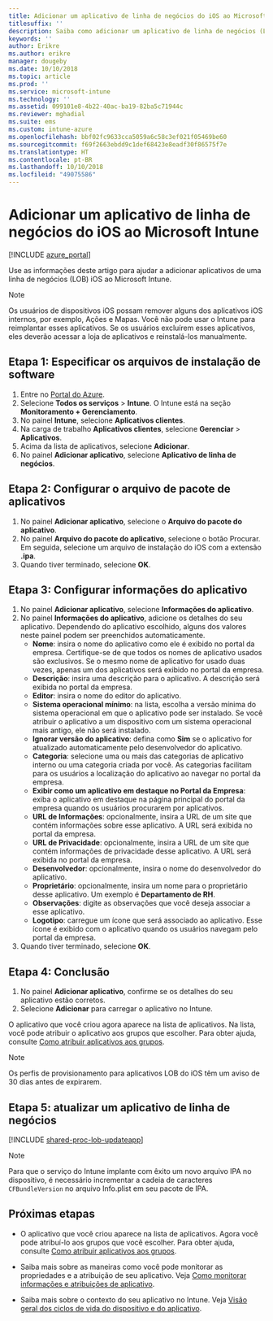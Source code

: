 ```yaml
---
title: Adicionar um aplicativo de linha de negócios do iOS ao Microsoft Intune
titlesuffix: ''
description: Saiba como adicionar um aplicativo de linha de negócios (LOB) do iOS ao Microsoft Intune.
keywords: ''
author: Erikre
ms.author: erikre
manager: dougeby
ms.date: 10/10/2018
ms.topic: article
ms.prod: ''
ms.service: microsoft-intune
ms.technology: ''
ms.assetid: 099101e8-4b22-40ac-ba19-82ba5c71944c
ms.reviewer: mghadial
ms.suite: ems
ms.custom: intune-azure
ms.openlocfilehash: bbf02fc9633cca5059a6c58c3ef021f05469be60
ms.sourcegitcommit: f69f2663ebdd9c1def68423e8eadf30f86575f7e
ms.translationtype: HT
ms.contentlocale: pt-BR
ms.lasthandoff: 10/10/2018
ms.locfileid: "49075586"
---
```

# <a name="add-an-ios-line-of-business-app-to-microsoft-intune"></a>Adicionar um aplicativo de linha de negócios do iOS ao Microsoft Intune

[!INCLUDE [azure_portal](./includes/azure_portal.md)]

Use as informações deste artigo para ajudar a adicionar aplicativos de uma linha de negócios (LOB) iOS ao Microsoft Intune.

>[!NOTE]
>Os usuários de dispositivos iOS possam remover alguns dos aplicativos iOS internos, por exemplo, Ações e Mapas. Você não pode usar o Intune para reimplantar esses aplicativos. Se os usuários excluírem esses aplicativos, eles deverão acessar a loja de aplicativos e reinstalá-los manualmente.

## <a name="step-1-specify-the-software-setup-file"></a>Etapa 1: Especificar os arquivos de instalação de software

1. Entre no [Portal do Azure](https://portal.azure.com).
2. Selecione **Todos os serviços** > **Intune**. O Intune está na seção **Monitoramento + Gerenciamento**.
3. No painel **Intune**, selecione **Aplicativos clientes**.
4. Na carga de trabalho **Aplicativos clientes**, selecione **Gerenciar** > **Aplicativos**.
5. Acima da lista de aplicativos, selecione **Adicionar**.
6. No painel **Adicionar aplicativo**, selecione **Aplicativo de linha de negócios**.

## <a name="step-2-configure-the-app-package-file"></a>Etapa 2: Configurar o arquivo de pacote de aplicativos

1. No painel **Adicionar aplicativo**, selecione o **Arquivo do pacote do aplicativo**.
2. No painel **Arquivo do pacote do aplicativo**, selecione o botão Procurar. Em seguida, selecione um arquivo de instalação do iOS com a extensão **.ipa**.
3. Quando tiver terminado, selecione **OK**.


## <a name="step-3-configure-app-information"></a>Etapa 3: Configurar informações do aplicativo

1. No painel **Adicionar aplicativo**, selecione **Informações do aplicativo**.
2. No painel **Informações do aplicativo**, adicione os detalhes do seu aplicativo. Dependendo do aplicativo escolhido, alguns dos valores neste painel podem ser preenchidos automaticamente.
    - **Nome**: insira o nome do aplicativo como ele é exibido no portal da empresa. Certifique-se de que todos os nomes de aplicativo usados são exclusivos. Se o mesmo nome de aplicativo for usado duas vezes, apenas um dos aplicativos será exibido no portal da empresa.
    - **Descrição**: insira uma descrição para o aplicativo. A descrição será exibida no portal da empresa.
    - **Editor**: insira o nome do editor do aplicativo.
    - **Sistema operacional mínimo**: na lista, escolha a versão mínima do sistema operacional em que o aplicativo pode ser instalado. Se você atribuir o aplicativo a um dispositivo com um sistema operacional mais antigo, ele não será instalado.
    - **Ignorar versão do aplicativo**: defina como **Sim** se o aplicativo for atualizado automaticamente pelo desenvolvedor do aplicativo.
    - **Categoria**: selecione uma ou mais das categorias de aplicativo interno ou uma categoria criada por você. As categorias facilitam para os usuários a localização do aplicativo ao navegar no portal da empresa.
    - **Exibir como um aplicativo em destaque no Portal da Empresa**: exiba o aplicativo em destaque na página principal do portal da empresa quando os usuários procurarem por aplicativos.
    - **URL de Informações**: opcionalmente, insira a URL de um site que contém informações sobre esse aplicativo. A URL será exibida no portal da empresa.
    - **URL de Privacidade**: opcionalmente, insira a URL de um site que contém informações de privacidade desse aplicativo. A URL será exibida no portal da empresa.
    - **Desenvolvedor**: opcionalmente, insira o nome do desenvolvedor do aplicativo.
    - **Proprietário**: opcionalmente, insira um nome para o proprietário desse aplicativo. Um exemplo é **Departamento de RH**.
    - **Observações**: digite as observações que você deseja associar a esse aplicativo.
    - **Logotipo**: carregue um ícone que será associado ao aplicativo. Esse ícone é exibido com o aplicativo quando os usuários navegam pelo portal da empresa.
3. Quando tiver terminado, selecione **OK**.

## <a name="step-4-finish-up"></a>Etapa 4: Conclusão

1. No painel **Adicionar aplicativo**, confirme se os detalhes do seu aplicativo estão corretos.
2. Selecione **Adicionar** para carregar o aplicativo no Intune.

O aplicativo que você criou agora aparece na lista de aplicativos. Na lista, você pode atribuir o aplicativo aos grupos que escolher. Para obter ajuda, consulte [Como atribuir aplicativos aos grupos](apps-deploy.md).

> [!NOTE]
> Os perfis de provisionamento para aplicativos LOB do iOS têm um aviso de 30 dias antes de expirarem.

## <a name="step-5-update-a-line-of-business-app"></a>Etapa 5: atualizar um aplicativo de linha de negócios

[!INCLUDE [shared-proc-lob-updateapp](./includes/shared-proc-lob-updateapp.md)]

> [!NOTE]
> Para que o serviço do Intune implante com êxito um novo arquivo IPA no dispositivo, é necessário incrementar a cadeia de caracteres `CFBundleVersion` no arquivo Info.plist em seu pacote de IPA.

## <a name="next-steps"></a>Próximas etapas

- O aplicativo que você criou aparece na lista de aplicativos. Agora você pode atribuí-lo aos grupos que você escolher. Para obter ajuda, consulte [Como atribuir aplicativos aos grupos](apps-deploy.md).

- Saiba mais sobre as maneiras como você pode monitorar as propriedades e a atribuição de seu aplicativo. Veja [Como monitorar informações e atribuições de aplicativo](apps-monitor.md).

- Saiba mais sobre o contexto do seu aplicativo no Intune. Veja [Visão geral dos ciclos de vida do dispositivo e do aplicativo](introduction-device-app-lifecycles.md).
